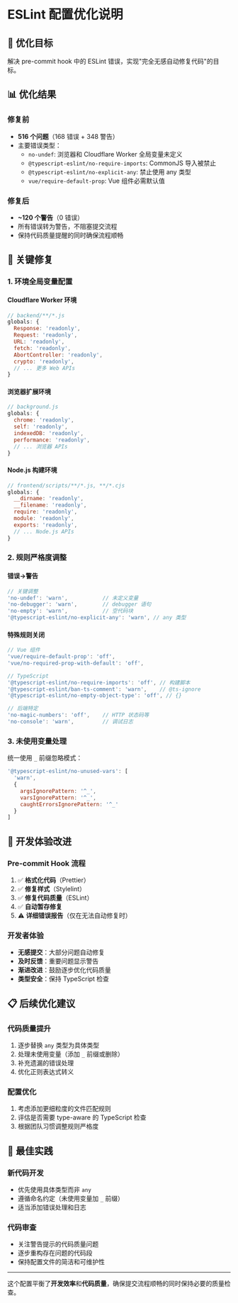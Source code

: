 # ESLint 配置优化说明

## 🎯 优化目标

解决 pre-commit hook 中的 ESLint 错误，实现"完全无感自动修复代码"的目标。

## 📊 优化结果

### 修复前

- **516 个问题**（168 错误 + 348 警告）
- 主要错误类型：
  - `no-undef`: 浏览器和 Cloudflare Worker 全局变量未定义
  - `@typescript-eslint/no-require-imports`: CommonJS 导入被禁止
  - `@typescript-eslint/no-explicit-any`: 禁止使用 any 类型
  - `vue/require-default-prop`: Vue 组件必需默认值

### 修复后

- **~120 个警告**（0 错误）
- 所有错误转为警告，不阻塞提交流程
- 保持代码质量提醒的同时确保流程顺畅

## 🔧 关键修复

### 1. 环境全局变量配置

#### Cloudflare Worker 环境

```javascript
// backend/**/*.js
globals: {
  Response: 'readonly',
  Request: 'readonly',
  URL: 'readonly',
  fetch: 'readonly',
  AbortController: 'readonly',
  crypto: 'readonly',
  // ... 更多 Web APIs
}
```

#### 浏览器扩展环境

```javascript
// background.js
globals: {
  chrome: 'readonly',
  self: 'readonly',
  indexedDB: 'readonly',
  performance: 'readonly',
  // ... 浏览器 APIs
}
```

#### Node.js 构建环境

```javascript
// frontend/scripts/**/*.js, **/*.cjs
globals: {
  __dirname: 'readonly',
  __filename: 'readonly',
  require: 'readonly',
  module: 'readonly',
  exports: 'readonly',
  // ... Node.js APIs
}
```

### 2. 规则严格度调整

#### 错误→警告

```javascript
// 关键调整
'no-undef': 'warn',           // 未定义变量
'no-debugger': 'warn',        // debugger 语句
'no-empty': 'warn',           // 空代码块
'@typescript-eslint/no-explicit-any': 'warn', // any 类型
```

#### 特殊规则关闭

```javascript
// Vue 组件
'vue/require-default-prop': 'off',
'vue/no-required-prop-with-default': 'off',

// TypeScript
'@typescript-eslint/no-require-imports': 'off', // 构建脚本
'@typescript-eslint/ban-ts-comment': 'warn',    // @ts-ignore
'@typescript-eslint/no-empty-object-type': 'off', // {}

// 后端特定
'no-magic-numbers': 'off',    // HTTP 状态码等
'no-console': 'warn',         // 调试日志
```

### 3. 未使用变量处理

统一使用 `_` 前缀忽略模式：

```javascript
'@typescript-eslint/no-unused-vars': [
  'warn',
  {
    argsIgnorePattern: '^_',
    varsIgnorePattern: '^_',
    caughtErrorsIgnorePattern: '^_'
  }
]
```

## 🚀 开发体验改进

### Pre-commit Hook 流程

1. ✅ **格式化代码**（Prettier）
2. ✅ **修复样式**（Stylelint）
3. ✅ **修复代码质量**（ESLint）
4. ✅ **自动暂存修复**
5. ⚠️ **详细错误报告**（仅在无法自动修复时）

### 开发者体验

- **无感提交**：大部分问题自动修复
- **及时反馈**：重要问题显示警告
- **渐进改进**：鼓励逐步优化代码质量
- **类型安全**：保持 TypeScript 检查

## 📋 后续优化建议

### 代码质量提升

1. 逐步替换 `any` 类型为具体类型
2. 处理未使用变量（添加 `_` 前缀或删除）
3. 补充遗漏的错误处理
4. 优化正则表达式转义

### 配置优化

1. 考虑添加更细粒度的文件匹配规则
2. 评估是否需要 type-aware 的 TypeScript 检查
3. 根据团队习惯调整规则严格度

## 🎨 最佳实践

### 新代码开发

- 优先使用具体类型而非 `any`
- 遵循命名约定（未使用变量加 `_` 前缀）
- 适当添加错误处理和日志

### 代码审查

- 关注警告提示的代码质量问题
- 逐步重构存在问题的代码段
- 保持配置文件的简洁和可维护性

---

这个配置平衡了**开发效率**和**代码质量**，确保提交流程顺畅的同时保持必要的质量检查。
